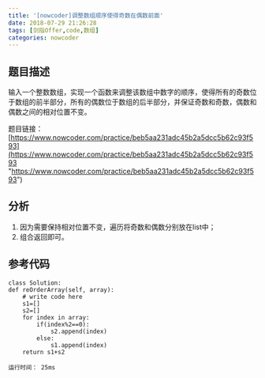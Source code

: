 ```yaml
---
title: '[nowcoder]调整数组顺序使得奇数在偶数前面'
date: 2018-07-29 21:26:28
tags: [剑指Offer,code,数组]
categories: nowcoder
---
```


## 题目描述

输入一个整数数组，实现一个函数来调整该数组中数字的顺序，使得所有的奇数位于数组的前半部分，所有的偶数位于数组的后半部分，并保证奇数和奇数，偶数和偶数之间的相对位置不变。

题目链接： [https://www.nowcoder.com/practice/beb5aa231adc45b2a5dcc5b62c93f593](https://www.nowcoder.com/practice/beb5aa231adc45b2a5dcc5b62c93f593 "https://www.nowcoder.com/practice/beb5aa231adc45b2a5dcc5b62c93f593")

<!-- more -->

## 分析

1. 因为需要保持相对位置不变，遍历将奇数和偶数分别放在list中；
2. 组合返回即可。

## 参考代码

	class Solution:
    def reOrderArray(self, array):
        # write code here
        s1=[]
        s2=[]
        for index in array:
            if(index%2==0):
                s2.append(index)
            else:
                s1.append(index)
        return s1+s2

	运行时间： 25ms